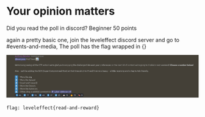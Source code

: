 # Your opinion matters

Did you read the poll in discord?
Beginner 
50 points 

again a pretty basic one, join the leveleffect discord server and go to #events-and-media, The poll has the flag wrapped in {}

![discord poll](/../Images/poll_flag.png)

`flag: leveleffect{read-and-reward}`  

